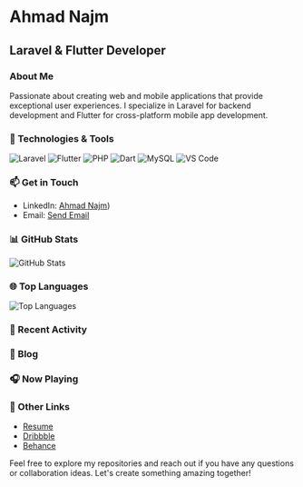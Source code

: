 <!-- Your Name -->
# Ahmad Najm
## Laravel & Flutter Developer

### About Me
Passionate about creating web and mobile applications that provide exceptional user experiences. I specialize in Laravel for backend development and Flutter for cross-platform mobile app development. 

### 🚀 Technologies & Tools
![Laravel](https://img.shields.io/badge/Laravel-%23FF2D20.svg?&style=for-the-badge&logo=laravel&logoColor=white)
![Flutter](https://img.shields.io/badge/Flutter-%2302569B.svg?&style=for-the-badge&logo=flutter&logoColor=white)
![PHP](https://img.shields.io/badge/PHP-%23777BB4.svg?&style=for-the-badge&logo=php&logoColor=white)
![Dart](https://img.shields.io/badge/Dart-%230175C2.svg?&style=for-the-badge&logo=dart&logoColor=white)
![MySQL](https://img.shields.io/badge/MySQL-%2300f.svg?&style=for-the-badge&logo=mysql&logoColor=white)
![VS Code](https://img.shields.io/badge/VS%20Code-%23007ACC.svg?&style=for-the-badge&logo=visual-studio-code&logoColor=white)



### 📫 Get in Touch
- LinkedIn: [Ahmad Najm](https://www.linkedin.com/in/ahmad-najm-92200325a/))
- Email: [Send Email](mailto:ahmadnajim66@gmail.com)
<!-- Portfolio: [www.yourwebsite.com](https://www.yourwebsite.com)--->

### 📊 GitHub Stats
![GitHub Stats](https://github-readme-stats.vercel.app/api?username=ahmadnajmdev&show_icons=true&count_private=true)

### 🌐 Top Languages
![Top Languages](https://github-readme-stats.vercel.app/api/top-langs/?username=ahmadnajmdev&layout=compact)

### 💬 Recent Activity
<!--START_SECTION:activity-->
<!--END_SECTION:activity-->

### 📝 Blog
<!-- You can embed your blog posts here using GitHub Actions or any other method. -->

### 🎧 Now Playing
<!-- You can show the currently playing song from your favorite music streaming service. -->

### 🔗 Other Links
- [Resume](https://www.yourwebsite.com/resume.pdf)
- [Dribbble](https://dribbble.com/yourusername)
- [Behance](https://www.behance.net/yourusername)

Feel free to explore my repositories and reach out if you have any questions or collaboration ideas. Let's create something amazing together!
